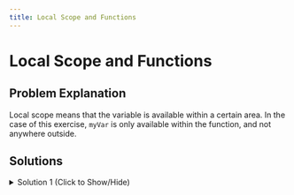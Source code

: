 ```yaml
---
title: Local Scope and Functions
---
```

# Local Scope and Functions

## Problem Explanation
Local scope means that the variable is available within a certain area. In the case of this exercise, `myVar` is only available within the function, and not anywhere outside. 

## Solutions

<details><summary>Solution 1 (Click to Show/Hide)</summary>

```javascript
function myLocalScope() {
  var myVar;
  console.log(myVar);
}
myLocalScope();
```

#### Code Explanation
* The variable only exists in the function. Outside the function, it is non-existent.
</details>
